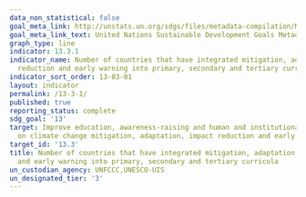 ```yaml
---
data_non_statistical: false
goal_meta_link: http://unstats.un.org/sdgs/files/metadata-compilation/Metadata-Goal-13.pdf
goal_meta_link_text: United Nations Sustainable Development Goals Metadata (pdf 759kB)
graph_type: line
indicator: 13.3.1
indicator_name: Number of countries that have integrated mitigation, adaptation, impact
  reduction and early warning into primary, secondary and tertiary curricula
indicator_sort_order: 13-03-01
layout: indicator
permalink: /13-3-1/
published: true
reporting_status: complete
sdg_goal: '13'
target: Improve education, awareness-raising and human and institutional capacity
  on climate change mitigation, adaptation, impact reduction and early warning
target_id: '13.3'
title: Number of countries that have integrated mitigation, adaptation, impact reduction
  and early warning into primary, secondary and tertiary curricula
un_custodian_agency: UNFCCC,UNESCO-UIS
un_designated_tier: '3'
---
```

